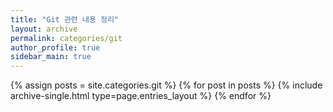 ```yaml
---
title: "Git 관련 내용 정리"
layout: archive
permalink: categories/git
author_profile: true
sidebar_main: true
---
```


{% assign posts = site.categories.git %}
{% for post in posts %} {% include archive-single.html type=page.entries_layout %} {% endfor %}
